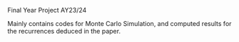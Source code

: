 Final Year Project AY23/24

Mainly contains codes for Monte Carlo Simulation, and computed results for the recurrences deduced in the paper.

